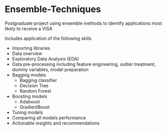 # Ensemble-Techniques
Postgraduate project using ensemble methods to identify applications most likely to receive a VISA

Includes application of the following skills 
- Importing libraries
- Data overview
- Exploratory Data Analysis (EDA)
- Data pre-processing including feature engineering, outlier treatment, dummy variables, model preparation
- Bagging models
    - Bagging classifier
    - Decision Tree 
    - Random Forest
- Boosting models
    - Adaboost
    - GradientBoost
- Tuning models
- Comparing all models performance
- Actionable insights and recommendations
